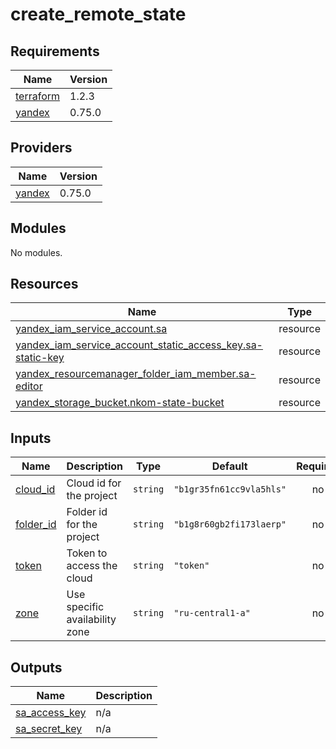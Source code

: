# create_remote_state

## Requirements

| Name | Version |
|------|---------|
| <a name="requirement_terraform"></a> [terraform](#requirement\_terraform) | 1.2.3 |
| <a name="requirement_yandex"></a> [yandex](#requirement\_yandex) | 0.75.0 |

## Providers

| Name | Version |
|------|---------|
| <a name="provider_yandex"></a> [yandex](#provider\_yandex) | 0.75.0 |

## Modules

No modules.

## Resources

| Name | Type |
|------|------|
| [yandex_iam_service_account.sa](https://registry.terraform.io/providers/yandex-cloud/yandex/0.75.0/docs/resources/iam_service_account) | resource |
| [yandex_iam_service_account_static_access_key.sa-static-key](https://registry.terraform.io/providers/yandex-cloud/yandex/0.75.0/docs/resources/iam_service_account_static_access_key) | resource |
| [yandex_resourcemanager_folder_iam_member.sa-editor](https://registry.terraform.io/providers/yandex-cloud/yandex/0.75.0/docs/resources/resourcemanager_folder_iam_member) | resource |
| [yandex_storage_bucket.nkom-state-bucket](https://registry.terraform.io/providers/yandex-cloud/yandex/0.75.0/docs/resources/storage_bucket) | resource |

## Inputs

| Name | Description | Type | Default | Required |
|------|-------------|------|---------|:--------:|
| <a name="input_cloud_id"></a> [cloud\_id](#input\_cloud\_id) | Cloud id for the project | `string` | `"b1gr35fn61cc9vla5hls"` | no |
| <a name="input_folder_id"></a> [folder\_id](#input\_folder\_id) | Folder id for the project | `string` | `"b1g8r60gb2fi173laerp"` | no |
| <a name="input_token"></a> [token](#input\_token) | Token to access the cloud | `string` | `"token"` | no |
| <a name="input_zone"></a> [zone](#input\_zone) | Use specific availability zone | `string` | `"ru-central1-a"` | no |

## Outputs

| Name | Description |
|------|-------------|
| <a name="output_sa_access_key"></a> [sa\_access\_key](#output\_sa\_access\_key) | n/a |
| <a name="output_sa_secret_key"></a> [sa\_secret\_key](#output\_sa\_secret\_key) | n/a |